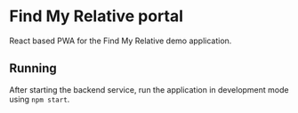 # Find My Relative portal

React based PWA for the Find My Relative demo application.


## Running

After starting the backend service, run the application in development mode using `npm start`.
